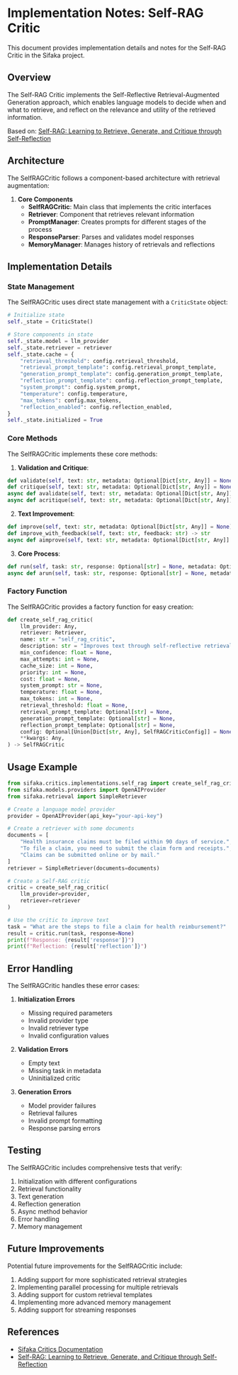 # Implementation Notes: Self-RAG Critic

This document provides implementation details and notes for the Self-RAG Critic in the Sifaka project.

## Overview

The Self-RAG Critic implements the Self-Reflective Retrieval-Augmented Generation approach, which enables language models to decide when and what to retrieve, and reflect on the relevance and utility of the retrieved information.

Based on: [Self-RAG: Learning to Retrieve, Generate, and Critique through Self-Reflection](https://arxiv.org/abs/2310.11511)

## Architecture

The SelfRAGCritic follows a component-based architecture with retrieval augmentation:

1. **Core Components**
   - **SelfRAGCritic**: Main class that implements the critic interfaces
   - **Retriever**: Component that retrieves relevant information
   - **PromptManager**: Creates prompts for different stages of the process
   - **ResponseParser**: Parses and validates model responses
   - **MemoryManager**: Manages history of retrievals and reflections

## Implementation Details

### State Management

The SelfRAGCritic uses direct state management with a `CriticState` object:

```python
# Initialize state
self._state = CriticState()

# Store components in state
self._state.model = llm_provider
self._state.retriever = retriever
self._state.cache = {
    "retrieval_threshold": config.retrieval_threshold,
    "retrieval_prompt_template": config.retrieval_prompt_template,
    "generation_prompt_template": config.generation_prompt_template,
    "reflection_prompt_template": config.reflection_prompt_template,
    "system_prompt": config.system_prompt,
    "temperature": config.temperature,
    "max_tokens": config.max_tokens,
    "reflection_enabled": config.reflection_enabled,
}
self._state.initialized = True
```

### Core Methods

The SelfRAGCritic implements these core methods:

1. **Validation and Critique**:
```python
def validate(self, text: str, metadata: Optional[Dict[str, Any]] = None) -> bool
def critique(self, text: str, metadata: Optional[Dict[str, Any]] = None) -> Dict[str, Any]
async def avalidate(self, text: str, metadata: Optional[Dict[str, Any]] = None) -> bool
async def acritique(self, text: str, metadata: Optional[Dict[str, Any]] = None) -> Dict[str, Any]
```

2. **Text Improvement**:
```python
def improve(self, text: str, metadata: Optional[Dict[str, Any]] = None) -> str
def improve_with_feedback(self, text: str, feedback: str) -> str
async def aimprove(self, text: str, metadata: Optional[Dict[str, Any]] = None) -> str
```

3. **Core Process**:
```python
def run(self, task: str, response: Optional[str] = None, metadata: Optional[Dict[str, Any]] = None) -> Dict[str, Any]
async def arun(self, task: str, response: Optional[str] = None, metadata: Optional[Dict[str, Any]] = None) -> Dict[str, Any]
```

### Factory Function

The SelfRAGCritic provides a factory function for easy creation:

```python
def create_self_rag_critic(
    llm_provider: Any,
    retriever: Retriever,
    name: str = "self_rag_critic",
    description: str = "Improves text through self-reflective retrieval-augmented generation",
    min_confidence: float = None,
    max_attempts: int = None,
    cache_size: int = None,
    priority: int = None,
    cost: float = None,
    system_prompt: str = None,
    temperature: float = None,
    max_tokens: int = None,
    retrieval_threshold: float = None,
    retrieval_prompt_template: Optional[str] = None,
    generation_prompt_template: Optional[str] = None,
    reflection_prompt_template: Optional[str] = None,
    config: Optional[Union[Dict[str, Any], SelfRAGCriticConfig]] = None,
    **kwargs: Any,
) -> SelfRAGCritic
```

## Usage Example

```python
from sifaka.critics.implementations.self_rag import create_self_rag_critic
from sifaka.models.providers import OpenAIProvider
from sifaka.retrieval import SimpleRetriever

# Create a language model provider
provider = OpenAIProvider(api_key="your-api-key")

# Create a retriever with some documents
documents = [
    "Health insurance claims must be filed within 90 days of service.",
    "To file a claim, you need to submit the claim form and receipts.",
    "Claims can be submitted online or by mail."
]
retriever = SimpleRetriever(documents=documents)

# Create a Self-RAG critic
critic = create_self_rag_critic(
    llm_provider=provider,
    retriever=retriever
)

# Use the critic to improve text
task = "What are the steps to file a claim for health reimbursement?"
result = critic.run(task, response=None)
print(f"Response: {result['response']}")
print(f"Reflection: {result['reflection']}")
```

## Error Handling

The SelfRAGCritic handles these error cases:

1. **Initialization Errors**
   - Missing required parameters
   - Invalid provider type
   - Invalid retriever type
   - Invalid configuration values

2. **Validation Errors**
   - Empty text
   - Missing task in metadata
   - Uninitialized critic

3. **Generation Errors**
   - Model provider failures
   - Retrieval failures
   - Invalid prompt formatting
   - Response parsing errors

## Testing

The SelfRAGCritic includes comprehensive tests that verify:

1. Initialization with different configurations
2. Retrieval functionality
3. Text generation
4. Reflection generation
5. Async method behavior
6. Error handling
7. Memory management

## Future Improvements

Potential future improvements for the SelfRAGCritic include:

1. Adding support for more sophisticated retrieval strategies
2. Implementing parallel processing for multiple retrievals
3. Adding support for custom retrieval templates
4. Implementing more advanced memory management
5. Adding support for streaming responses

## References

- [Sifaka Critics Documentation](../components/critics.md)
- [Self-RAG: Learning to Retrieve, Generate, and Critique through Self-Reflection](https://arxiv.org/abs/2310.11511)
